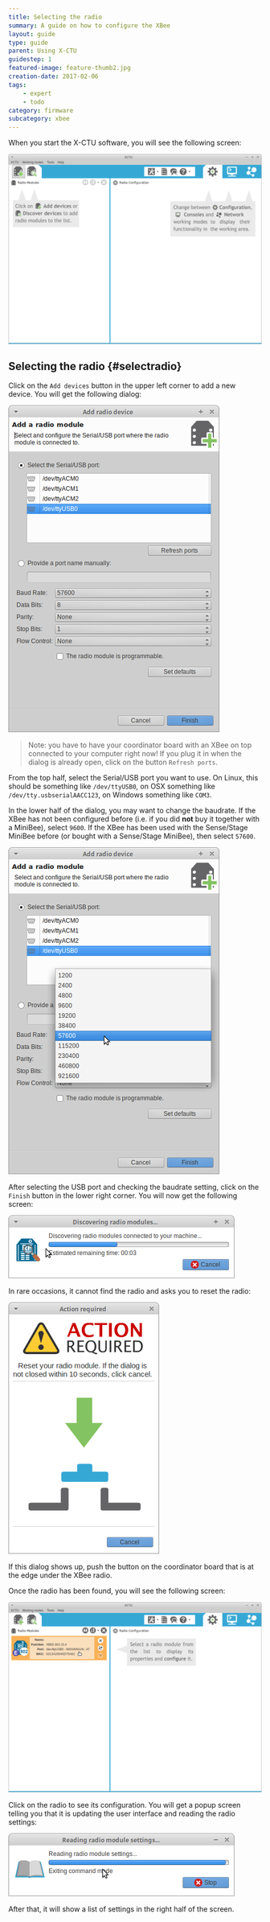```yaml
---
title: Selecting the radio
summary: A guide on how to configure the XBee
layout: guide
type: guide
parent: Using X-CTU
guidestep: 1
featured-image: feature-thumb2.jpg
creation-date: 2017-02-06
tags:
    - expert
    - todo
category: firmware
subcategory: xbee
---
```



When you start the X-CTU software, you will see the following screen:

![](/img/x-ctu-startupscreen.png)

## Selecting the radio {#selectradio}

Click on the `Add devices` button in the upper left corner to add a new device. You will get the following dialog:

![](/img/x-ctu-add-radio-module.png)

> Note: you have to have your coordinator board with an XBee on top connected to your computer right now! If you plug it in when the dialog is already open, click on the button `Refresh ports`.


From the top half, select the Serial/USB port you want to use. On Linux, this should be something like `/dev/ttyUSB0`, on OSX something like `/dev/tty.usbserialAACC123`, on Windows something like `COM3`.

In the lower half of the dialog, you may want to change the baudrate. If the XBee has not been configured before (i.e. if you did **not** buy it together with a MiniBee), select `9600`. If the XBee has been used with the Sense/Stage MiniBee before (or bought with a Sense/Stage MiniBee), then select `57600`.

![](/img/x-ctu-choose-baudrate.png)

After selecting the USB port and checking the baudrate setting, click on the `Finish` button in the lower right corner. You will now get the following screen:

![](/img/x-ctu-discovering-radios.png)

In rare occasions, it cannot find the radio and asks you to reset the radio:

![](/img/x-ctu-action-required.png)

If this dialog shows up, push the button on the coordinator board that is at the edge under the XBee radio.

Once the radio has been found, you will see the following screen:

![](/img/x-ctu-select-radio-to-configure.png)

Click on the radio to see its configuration. You will get a popup screen telling you that it is updating the user interface and reading the radio settings:

![](/img/x-ctu-reading-radio-settings.png)

After that, it will show a list of settings in the right half of the screen.
